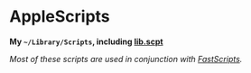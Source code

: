 # AppleScripts

**My `~/Library/Scripts`, including [lib.scpt][]**

*Most of these scripts are used in conjunction with [FastScripts][].*

[FastScripts]: http://www.red-sweater.com/fastscripts
[lib.scpt]: https://github.com/wafflesnatcha/AppleScripts/tree/master/lib
